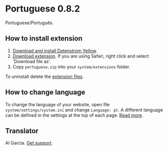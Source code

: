 Portuguese 0.8.2
================
Portuguese/Português.

## How to install extension

1. [Download and install Datenstrom Yellow](https://github.com/datenstrom/yellow/).
2. [Download extension](https://github.com/datenstrom/yellow-extensions/raw/master/zip/portuguese.zip). If you are using Safari, right click and select 'Download file as'.
3. Copy `portuguese.zip` into your `system/extensions` folder.

To uninstall delete the [extension files](extension.ini).

## How to change language

To change the language of your website, open file `system/settings/system.ini` and change `Language: pt`. A different language can be defined in the settings at the top of each page. [Read more](https://developers.datenstrom.se/help/adjusting-system#system-settings).

## Translator

Al Garcia. [Get support](https://developers.datenstrom.se/help/support).
